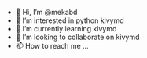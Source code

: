 - 👋 Hi, I’m @mekabd
- 👀 I’m interested in python kivymd
- 🌱 I’m currently learning kivymd
- 💞️ I’m looking to collaborate on kivymd
- 📫 How to reach me ...

<!---
mekabd/mekabd is a ✨ special ✨ repository because its `README.md` (this file) appears on your GitHub profile.
You can click the Preview link to take a look at your changes.
--->
